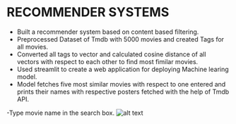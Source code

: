 # RECOMMENDER SYSTEMS
- Built a recommender system based on content based filtering.
- Preprocessed Dataset of Tmdb with 5000 movies and created Tags for all movies.
- Converted all tags to vector and calculated cosine distance of all vectors with respect to each other to find most fimilar movies.
- Used streamlit to create a web application for deploying Machine learing model.
- Model fetches five most similar movies with respect to one entered and prints their names with respective posters fetched with the help of Tmdb API.

-Type movie name in the search box.
![alt text](https://github.com/Atharv-a/recommendersystem/image/img1.png?raw=true)
